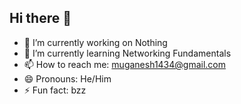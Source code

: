 ## Hi there 👋

<!--
**j0hnwick3lson/j0hnwick3lson** is a ✨ _special_ ✨ repository because its `README.md` (this file) appears on your GitHub profile.

Here are some ideas to get you started:


-->
- 🔭 I’m currently working on Nothing
- 🌱 I’m currently learning Networking Fundamentals
- 📫 How to reach me: muganesh1434@gmail.com
- 😄 Pronouns: He/Him
- ⚡ Fun fact: bzz
